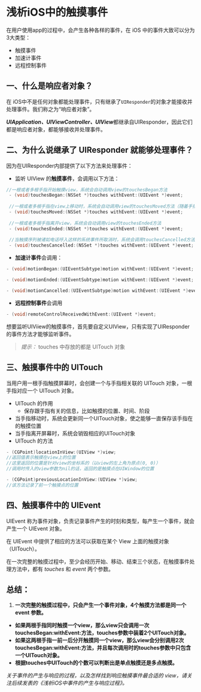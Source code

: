 # 浅析iOS中的触摸事件

在用户使用app的过程中，会产生各种各样的事件，在 iOS 中的事件大致可以分为3大类型：

- 触摸事件
- 加速计事件
- 远程控制事件

## 一、什么是响应者对象？

在 iOS中不是任何对象都能处理事件，只有继承了`UIResponder`的对象才能接收并处理事件。我们称之为“响应者对象”。

***UIApplication、UIViewController、UIView***都继承自UIResponder，因此它们都是响应者对象，都能够接收并处理事件。

## 二、为什么说继承了 UIResponder 就能够处理事件？

因为在UIResponder内部提供了以下方法来处理事件：

- 监听 UIView 的**触摸事件**，会调用以下方法：

```objective-c
//一根或者多根手指开始触摸view，系统会自动调用view的touchesBegan方法
 - (void)touchesBegan:(NSSet *)touches withEvent:(UIEvent *)event;
 
 //一根或者多根手指在view上移动时，系统会自动调用view的touchesMoved方法（随着手指的移动，会持续调用该方法,也就是说这个方法会调用很多次）
 - (void)touchesMoved:(NSSet *)touches withEvent:(UIEvent *)event;
 
 //一根或者多根手指离开view，系统会自动调用view的touchesEnded方法
 - (void)touchesEnded:(NSSet *)touches withEvent:(UIEvent *)event;
 
 //当触摸序列被诸如电话呼入这样的系统事件所取消时，系统会调用touchesCancelled方法
 - (void)touchesCancelled:(NSSet *)touches withEvent:(UIEvent *)event;
```
- **加速计事件**会调用：

 ```objective-c
- (void)motionBegan:(UIEventSubtype)motion withEvent:(UIEvent *)event;

- (void)motionEnded:(UIEventSubtype)motion withEvent:(UIEvent *)event;

- (void)motionCancelled:(UIEventSubtype)motion withEvent:(UIEvent *)event;
 ```
- **远程控制事件**会调用

```objective-c
- (void)remoteControlReceivedWithEvent:(UIEvent *)event;
```
想要监听UIViiew的触摸事件，首先要自定义UIView，只有实现了UIResponder的事件方法才能够监听事件。

> *提示：* touches 中存放的都是 UITouch 对象

## 三、触摸事件中的 UITouch

当用户用一根手指触摸屏幕时，会创建一个与手指相关联的 UITouch 对象，一根手指对应一个 UITouch 对象。

- UITouch 的作用
	- 保存跟手指有关的信息，比如触摸的位置、时间、阶段
- 当手指移动时，系统会更新同一个UITouch对象，使之能够一直保存该手指在的触摸位置
- 当手指离开屏幕时，系统会销毁相应的UITouch对象
- UITouch 的方法

```objective-c
- (CGPoint)locationInView:(UIView *)view;
//返回值表示触摸在view上的位置
//这里返回的位置是针对view的坐标系的（以view的左上角为原点(0, 0)）
//调用时传入的view参数为nil的话，返回的是触摸点在UIWindow的位置

- (CGPoint)previousLocationInView:(UIView *)view;
//该方法记录了前一个触摸点的位置
```

## 四、触摸事件中的 UIEvent

UIEvent 称为事件对象，负责记录事件产生的时刻和类型，每产生一个事件，就会产生一个 UIEvent 对象。

在 UIEvent 中提供了相应的方法可以获取在某个 View 上面的触摸对象（UITouch）。

在一次完整的触摸过程中，至少会经历开始、移动、结束三个状态，在触摸事件处理方法中，都有 *touches* 和 *event* 两个参数。

## 总结：

1. **一次完整的触摸过程中，只会产生一个事件对象，4个触摸方法都是同一个 event 参数。**
- **如果两根手指同时触摸一个view，那么view只会调用一次touchesBegan:withEvent:方法，touches参数中装着2个UITouch对象。**
- **如果这两根手指一前一后分开触摸同一个view，那么view会分别调用2次touchesBegan:withEvent:方法，并且每次调用时的touches参数中只包含一个UITouch对象。**
- **根据touches中UITouch的个数可以判断出是单点触摸还是多点触摸。**

*关于事件的产生与响应的过程，以及怎样找到响应触摸事件最合适的 view，请关注后续发表的《浅析iOS中事件的产生与响应过程》。*
